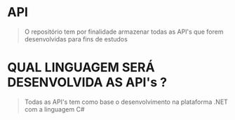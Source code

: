 # API
> O repositório tem por finalidade armazenar todas as API's que forem desenvolvidas para fins de estudos

# QUAL LINGUAGEM SERÁ DESENVOLVIDA AS API's ?
> Todas as API's tem como base o desenvolvimento na plataforma .NET com a linguagem C#
